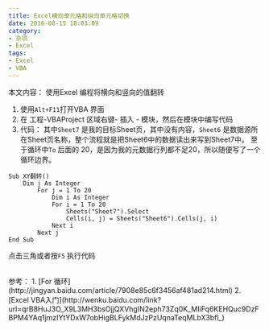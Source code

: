 ```yaml
---
title: Excel横向单元格和纵向单元格切换
date: 2016-08-15 18:03:09
category:
- 杂项
- Excel
tags:
- Excel
- VBA 
---
```


本文内容：
使用Excel 编程将横向和竖向的值翻转
<!-- more -->

1. 使用`Alt+F11`打开VBA 界面
2. 在 工程-VBAProject 区域右键- 插入 - 模块，然后在模块中编写代码
3. 代码：
其中`Sheet7` 是我的目标Sheet页，其中没有内容，`Sheet6` 是数据源所在Sheet页名称，整个流程就是把Sheet6中的数据读出来写到Sheet7中。
至于循环中`To` 后面的 20，是因为我的元数据行列都不足20，所以随便写了一个循环边界。
	
```
Sub XY翻转()
    Dim j As Integer
        For j = 1 To 20
            Dim i As Integer
            For i = 1 To 20
                Sheets("Sheet7").Select
                Cells(i, j) = Sheets("Sheet6").Cells(j, i)
            Next i
        Next j
End Sub
```
点击三角或者按`F5` 执行代码

<br/>
参考：
1. [For 循环](http://jingyan.baidu.com/article/7908e85c6f3456af481ad214.html)  2. [Excel VBA入门](http://wenku.baidu.com/link?url=qrB8HuJ3O_X9L3MH3bsOjjQXVhgIN2eph73Zq0K_MIiFq6KEHQuc9DzFBPM4YAq1jmzIYtYDxW7obHigBLFykMdJzPzUqnaTeqMLbX3bfl_)